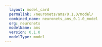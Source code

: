 ```yaml
---
  layout: model_card
  permalink: /neuronets/ams/0.1.0/model/
  combined_name: neuronets_ams_0.1.0_model
  org: neuronets
  modelName: ams
  version: 0.1.0
  modelType: model
---
```

  